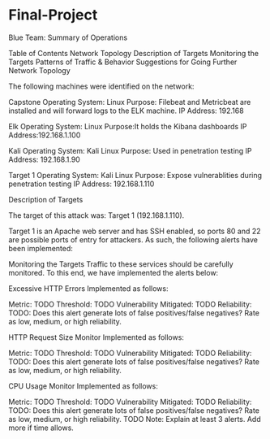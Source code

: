 # Final-Project

Blue Team: Summary of Operations

Table of Contents
Network Topology
Description of Targets
Monitoring the Targets
Patterns of Traffic & Behavior
Suggestions for Going Further
Network Topology

The following machines were identified on the network:

Capstone
Operating System: Linux
Purpose: Filebeat and Metricbeat are installed and will forward logs to the ELK machine. 
IP Address: 192.168    

Elk 
Operating System: Linux
Purpose:It holds the Kibana dashboards
IP Address:192.168.1.100

Kali
Operating System: Kali Linux
Purpose: Used in penetration testing
IP Address: 192.168.1.90

Target 1
Operating System: Kali Linux
Purpose: Expose vulnerablities during penetration testing
IP Address: 192.168.1.110


Description of Targets

The target of this attack was: Target 1 (192.168.1.110).

Target 1 is an Apache web server and has SSH enabled, so ports 80 and 22 are possible ports of entry for attackers. As such, the following alerts have been implemented:

Monitoring the Targets
Traffic to these services should be carefully monitored. To this end, we have implemented the alerts below:

Excessive HTTP Errors 
Implemented as follows:

Metric: TODO
Threshold: TODO
Vulnerability Mitigated: TODO
Reliability: TODO: Does this alert generate lots of false positives/false negatives? Rate as low, medium, or high reliability.

HTTP Request Size Monitor
Implemented as follows:

Metric: TODO
Threshold: TODO
Vulnerability Mitigated: TODO
Reliability: TODO: Does this alert generate lots of false positives/false negatives? Rate as low, medium, or high reliability.

CPU Usage Monitor
Implemented as follows:

Metric: TODO
Threshold: TODO
Vulnerability Mitigated: TODO
Reliability: TODO: Does this alert generate lots of false positives/false negatives? Rate as low, medium, or high reliability.
TODO Note: Explain at least 3 alerts. Add more if time allows.
